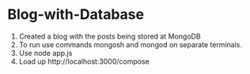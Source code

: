 # Blog-with-Database
1. Created a blog with the posts being stored at MongoDB
2. To run use commands mongosh and mongod on separate terminals.
3. Use node app.js
4. Load up http://localhost:3000/compose

